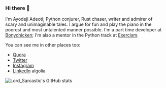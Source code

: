### Hi there 👋

I'm Ayodeji Adeoti; Python conjurer, Rust chaser, writer and admirer of scary and unimaginable tales. I argue for fun and play the piano in the poorest and most untalented manner possible. I'm a part time developer at [Bonychicken](https://www.bonychicken.com); I'm also a mentor in the Python track at [Exercism](https://exercism.io).

You can see me in other places too:
- [Quora](https://www.quora.com/profile/Adeoti-Ayodeji)
- [Twitter](https://twitter.com/Lord__Sarcastic)
- [Instagram](https://instagram.com/lordsarcastic)
- [LinkedIn](https://www.linkedin.com/in/adeoti-ayodeji-390bab173/)
algolia

![Lord_Sarcastic's GitHub stats](https://github-readme-stats.vercel.app/api?username=Lord-sarcastic&show_icons=true&theme=algolia&count_private=true)
